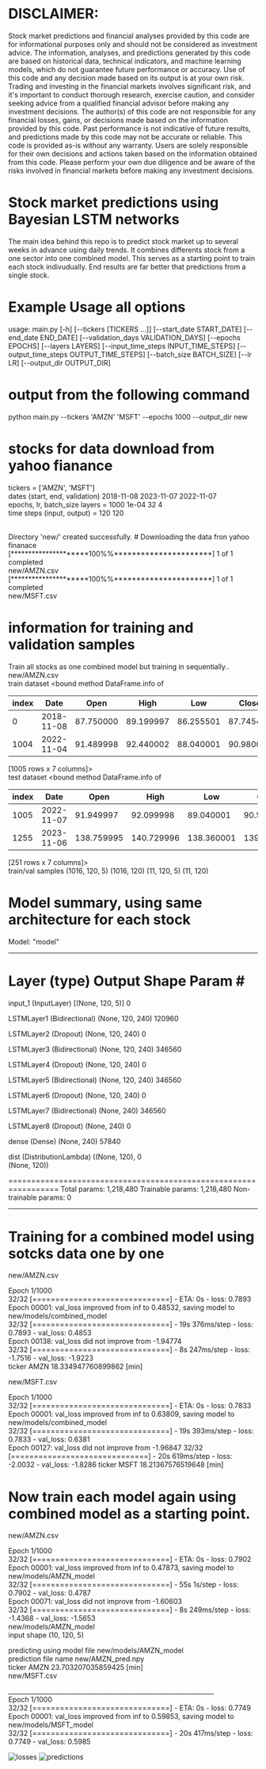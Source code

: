 # DISCLAIMER: 
Stock market predictions and financial analyses provided by this code are for informational purposes only and should not be considered as investment advice. The information, analyses, and predictions generated by this code are based on historical data, technical indicators, and machine learning models, which do not guarantee future performance or accuracy. Use of this code and any decision made based on its output is at your own risk. Trading and investing in the financial markets involves significant risk, and it's important to conduct thorough research, exercise caution, and consider seeking advice from a qualified financial advisor before making any investment decisions. The author(s) of this code are not responsible for any financial losses, gains, or decisions made based on the information provided by this code. Past performance is not indicative of future results, and predictions made by this code may not be accurate or reliable. This code is provided as-is without any warranty. Users are solely responsible for their own decisions and actions taken based on the information obtained from this code. Please perform your own due diligence and be aware of the risks involved in financial markets before making any investment decisions.


# Stock market predictions using Bayesian LSTM networks

The main idea behind this repo is to predict stock market up to several weeks in advance using daily trends. It combines differents stock from a one sector into one combined model. This serves as a starting point to train each stock indivudually. End results are far better that predictions from a single stock.

# Example Usage all options

usage: main.py [-h] [--tickers [TICKERS ...]] [--start_date START_DATE] [--end_date END_DATE] [--validation_days VALIDATION_DAYS] [--epochs EPOCHS] [--layers LAYERS]
               [--input_time_steps INPUT_TIME_STEPS] [--output_time_steps OUTPUT_TIME_STEPS] [--batch_size BATCH_SIZE] [--lr LR] [--output_dir OUTPUT_DIR]

# output from the following command
python main.py --tickers 'AMZN' 'MSFT' --epochs 1000 --output_dir new

# stocks for data download from yahoo fianance
tickers =  ['AMZN', 'MSFT'] <br>
dates (start, end, validation) 2018-11-08 2023-11-07 2022-11-07 <br>
epochs, lr, batch_size layers =  1000 1e-04 32 4 <br>
time steps (input, output) =  120 120 <br>

<br>
Directory 'new/' created successfully.
# Downloading the data fron yahoo finanace<br>
[*********************100%%**********************]  1 of 1 completed<br>
new/AMZN.csv<br>
[*********************100%%**********************]  1 of 1 completed<br>
new/MSFT.csv<br>

# information for training and validation samples
Train all stocks as one combined model but training in sequentially..<br>
new/AMZN.csv<br>
train dataset <bound method DataFrame.info of<br>

| index |Date   |     Open    |    High     |    Low     |  Close  | Adj Close |     Volume|
| -------- | -------- | -------- | -------- | -------- | -------- | -------- | -------- |
|0     |2018-11-08|   87.750000   |89.199997   |86.255501   |87.745499   |87.745499  |130698000|
|1004  |2022-11-04|   91.489998   |92.440002   |88.040001   |90.980003   |90.980003  |129101300|

[1005 rows x 7 columns]><br>
test dataset <bound method DataFrame.info of<br>

| index |Date   |     Open    |    High     |    Low     |  Close  | Adj Close |     Volume|
| -------- | -------- | -------- | -------- | -------- | -------- | -------- | -------- |
| 1005 |  2022-11-07 |  91.949997 |   92.099998 |  89.040001 |   90.529999 |   90.529999 |   77495700 |
| 1255 |  2023-11-06 |  138.759995|  140.729996 | 138.360001 | 139.740005 | 139.740005 |  44928800 |

[251 rows x 7 columns]><br>
train/val samples  (1016, 120, 5) (1016, 120) (11, 120, 5) (11, 120)<br>

# Model summary, using same architecture for each stock
Model: "model"
_________________________________________________________________
 Layer (type)                Output Shape              Param #   
=================================================================
 input_1 (InputLayer)        [(None, 120, 5)]          0         
                                                                 
 LSTMLayer1 (Bidirectional)  (None, 120, 240)          120960    
                                                                 
 LSTMLayer2 (Dropout)        (None, 120, 240)          0         
                                                                 
 LSTMLayer3 (Bidirectional)  (None, 120, 240)          346560    
                                                                 
 LSTMLayer4 (Dropout)        (None, 120, 240)          0         
                                                                 
 LSTMLayer5 (Bidirectional)  (None, 120, 240)          346560    
                                                                 
 LSTMLayer6 (Dropout)        (None, 120, 240)          0         
                                                                 
 LSTMLayer7 (Bidirectional)  (None, 240)               346560    
                                                                 
 LSTMLayer8 (Dropout)        (None, 240)               0         
                                                                 
 dense (Dense)               (None, 240)               57840     
                                                                 
 dist (DistributionLambda)   ((None, 120),             0         
                              (None, 120))                       
                                                                 
=================================================================
Total params: 1,218,480
Trainable params: 1,218,480
Non-trainable params: 0
_________________________________________________________________

# Training for a combined model using sotcks data one by one<br>

new/AMZN.csv<br>

Epoch 1/1000<br>
32/32 [==============================] - ETA: 0s - loss: 0.7893  <br>
Epoch 00001: val_loss improved from inf to 0.48532, saving model to new/models/combined_model<br>
32/32 [==============================] - 19s 376ms/step - loss: 0.7893 - val_loss: 0.4853<br>
Epoch 00138: val_loss did not improve from -1.94774<br>
32/32 [==============================] - 8s 247ms/step - loss: -1.7516 - val_loss: -1.9223<br>
ticker  AMZN 18.334947760899862 [min]<br>


new/MSFT.csv<br>

Epoch 1/1000<br>
32/32 [==============================] - ETA: 0s - loss: 0.7833  <br>
Epoch 00001: val_loss improved from inf to 0.63809, saving model to new/models/combined_model<br>
32/32 [==============================] - 19s 393ms/step - loss: 0.7833 - val_loss: 0.6381<br>
Epoch 00127: val_loss did not improve from -1.96847
32/32 [==============================] - 20s 619ms/step - loss: -2.0032 - val_loss: -1.8286
ticker  MSFT 18.21367576519648 [min]

# Now train each model again using combined model as a starting point. <br>
new/AMZN.csv <br>

Epoch 1/1000 <br>
32/32 [==============================] - ETA: 0s - loss: 0.7902    <br>
Epoch 00001: val_loss improved from inf to 0.47873, saving model to new/models/AMZN_model <br>
32/32 [==============================] - 55s 1s/step - loss: 0.7902 - val_loss: 0.4787 <br>
Epoch 00071: val_loss did not improve from -1.60603 <br>
32/32 [==============================] - 8s 249ms/step - loss: -1.4368 - val_loss: -1.5653 <br>
new/models/AMZN_model <br>
input shape  (10, 120, 5) <br>

predicting using model file new/models/AMZN_model <br>
prediction file name  new/AMZN_pred.npy <br>
ticker  AMZN 23.703207035859425 [min] <br>
new/MSFT.csv <br>

_________________________________________________________________ <br>
Epoch 1/1000 <br>
32/32 [==============================] - ETA: 0s - loss: 0.7749   <br>
Epoch 00001: val_loss improved from inf to 0.59853, saving model to new/models/MSFT_model <br>
32/32 [==============================] - 20s 417ms/step - loss: 0.7749 - val_loss: 0.5985 <br>

![losses](loss.jpg)
![predictions](pred.jpg)
